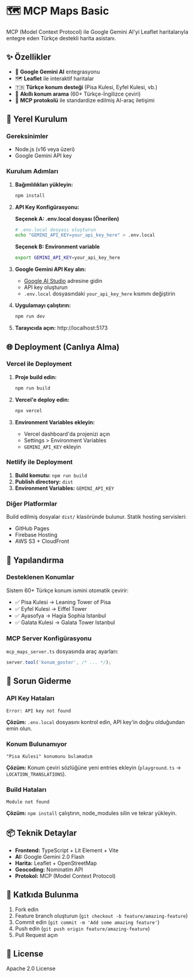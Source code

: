 # 🗺️ MCP Maps Basic

MCP (Model Context Protocol) ile Google Gemini AI'yi Leaflet haritalarıyla entegre eden Türkçe destekli harita asistanı.

## ✨ Özellikler

- 🤖 **Google Gemini AI** entegrasyonu
- 🗺️ **Leaflet** ile interaktif haritalar  
- 🇹🇷 **Türkçe konum desteği** (Pisa Kulesi, Eyfel Kulesi, vb.)
- 📍 **Akıllı konum arama** (60+ Türkçe-İngilizce çeviri)
- 🔄 **MCP protokolü** ile standardize edilmiş AI-araç iletişimi

## 🚀 Yerel Kurulum

### Gereksinimler
- Node.js (v16 veya üzeri)
- Google Gemini API key

### Kurulum Adımları

1. **Bağımlılıkları yükleyin:**
   ```bash
   npm install
   ```

2. **API Key Konfigürasyonu:**
   
   **Seçenek A: .env.local dosyası (Önerilen)**
   ```bash
   # .env.local dosyası oluşturun
   echo "GEMINI_API_KEY=your_api_key_here" > .env.local
   ```
   
   **Seçenek B: Environment variable**
   ```bash
   export GEMINI_API_KEY=your_api_key_here
   ```

3. **Google Gemini API Key alın:**
   - [Google AI Studio](https://makersuite.google.com/app/apikey) adresine gidin
   - API key oluşturun
   - `.env.local` dosyasındaki `your_api_key_here` kısmını değiştirin

4. **Uygulamayı çalıştırın:**
   ```bash
   npm run dev
   ```

5. **Tarayıcıda açın:** http://localhost:5173

## 🌐 Deployment (Canlıya Alma)

### Vercel ile Deployment

1. **Proje build edin:**
   ```bash
   npm run build
   ```

2. **Vercel'e deploy edin:**
   ```bash
   npx vercel
   ```

3. **Environment Variables ekleyin:**
   - Vercel dashboard'da projenizi açın
   - Settings > Environment Variables
   - `GEMINI_API_KEY` ekleyin

### Netlify ile Deployment

1. **Build komutu:** `npm run build`
2. **Publish directory:** `dist`
3. **Environment Variables:** `GEMINI_API_KEY`

### Diğer Platformlar

Build edilmiş dosyalar `dist/` klasöründe bulunur. Statik hosting servisleri:
- GitHub Pages
- Firebase Hosting  
- AWS S3 + CloudFront

## 🔧 Yapılandırma

### Desteklenen Konumlar
Sistem 60+ Türkçe konum ismini otomatik çevirir:
- ✅ Pisa Kulesi → Leaning Tower of Pisa
- ✅ Eyfel Kulesi → Eiffel Tower
- ✅ Ayasofya → Hagia Sophia Istanbul
- ✅ Galata Kulesi → Galata Tower Istanbul

### MCP Server Konfigürasyonu
`mcp_maps_server.ts` dosyasında araç ayarları:
```typescript
server.tool('konum_goster', /* ... */);
```

## 🐛 Sorun Giderme

### API Key Hataları
```
Error: API key not found
```
**Çözüm:** `.env.local` dosyasını kontrol edin, API key'in doğru olduğundan emin olun.

### Konum Bulunamıyor
```
"Pisa Kulesi" konumunu bulamadım
```
**Çözüm:** Konum çeviri sözlüğüne yeni entries ekleyin (`playground.ts` → `LOCATION_TRANSLATIONS`).

### Build Hataları
```
Module not found
```
**Çözüm:** `npm install` çalıştırın, node_modules silin ve tekrar yükleyin.

## 📦 Teknik Detaylar

- **Frontend:** TypeScript + Lit Element + Vite
- **AI:** Google Gemini 2.0 Flash
- **Harita:** Leaflet + OpenStreetMap
- **Geocoding:** Nominatim API
- **Protokol:** MCP (Model Context Protocol)

## 🤝 Katkıda Bulunma

1. Fork edin
2. Feature branch oluşturun (`git checkout -b feature/amazing-feature`)
3. Commit edin (`git commit -m 'Add some amazing feature'`)
4. Push edin (`git push origin feature/amazing-feature`)
5. Pull Request açın

## 📄 License

Apache 2.0 License

